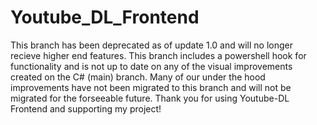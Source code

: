 # Youtube_DL_Frontend
This branch has been deprecated as of update 1.0 and will no longer recieve higher end features. This branch includes a powershell hook for functionality and is not up to date on any of the visual improvements created on the C# (main) branch. Many of our under the hood improvements have not been migrated to this branch and will not be migrated for the forseeable future. Thank you for using Youtube-DL Frontend and supporting my project!
